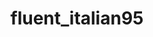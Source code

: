 ---
# layout: collaborator
title: fluent_italian95
expiry_date: 2030-11-22 00:00:00 +0000
description: Best teacher for office environment
spoken_language:
  - english
teaching_language:
  - italian
image: /assets/images/collaborator_fluent_italian95.svg
tags:
  - B1
  - online
  - quizes
---
